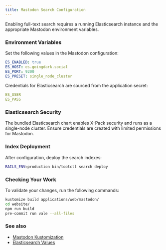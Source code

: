 ```yaml
---
title: Mastodon Search Configuration
---
```


Enabling full-text search requires a running Elasticsearch instance and the appropriate Mastodon environment variables.

### Environment Variables

Set the following values in the Mastodon configuration:

```yaml
ES_ENABLED: true
ES_HOST: es.goingdark.social
ES_PORT: 9200
ES_PRESET: single_node_cluster
```

Credentials for Elasticsearch are sourced from the application secret:

```yaml
ES_USER
ES_PASS
```

### Elasticsearch Security

The bundled Elasticsearch chart enables X-Pack security and runs as a single-node cluster. Ensure credentials are created with limited permissions for Mastodon.

### Index Deployment

After configuration, deploy the search indexes:

```bash
RAILS_ENV=production bin/tootctl search deploy
```

### Checking Your Work

To validate your changes, run the following commands:

```bash
kustomize build applications/web/mastodon/
cd website/
npm run build
pre-commit run vale --all-files
```

### See also

* [Mastodon Kustomization](http://github.com/theepicsaxguy/homelab/blob/main/applications/web/mastodon/kustomization.yaml)
* [Elasticsearch Values](https://github.com/theepicsaxguy/homelab/k8s/blob/main/applications/web/mastodon/elasticsearch/values.yaml)
